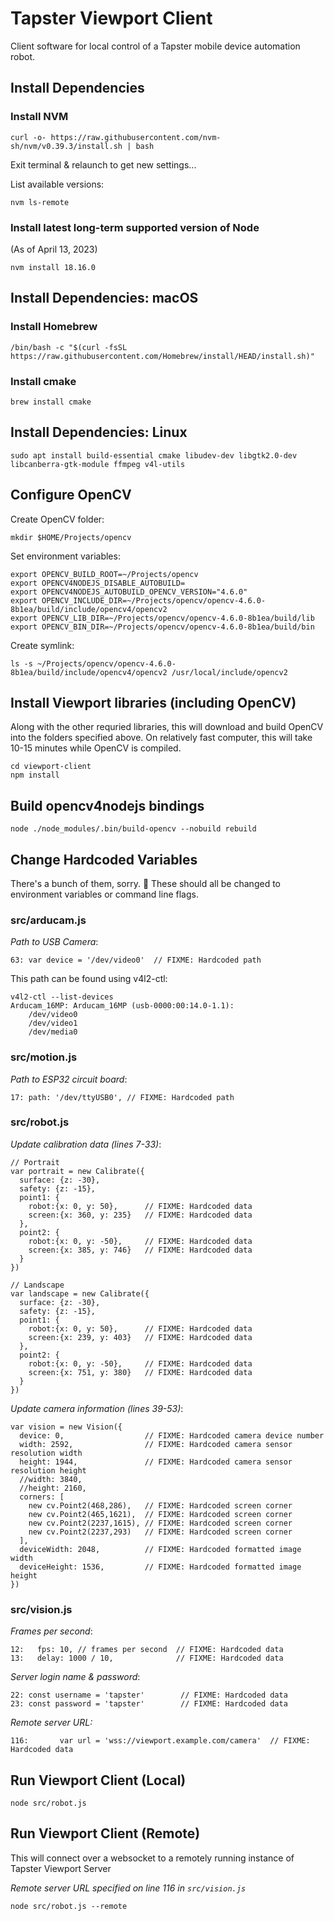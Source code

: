 # Tapster Viewport Client
Client software for local control of a Tapster mobile device automation robot.

## Install Dependencies


### Install NVM

    curl -o- https://raw.githubusercontent.com/nvm-sh/nvm/v0.39.3/install.sh | bash

Exit terminal & relaunch to get new settings...

List available versions:

    nvm ls-remote

### Install latest long-term supported version of Node

(As of April 13, 2023)

    nvm install 18.16.0

## Install Dependencies: macOS

### Install Homebrew

    /bin/bash -c "$(curl -fsSL https://raw.githubusercontent.com/Homebrew/install/HEAD/install.sh)"

### Install cmake

    brew install cmake

## Install Dependencies: Linux

    sudo apt install build-essential cmake libudev-dev libgtk2.0-dev libcanberra-gtk-module ffmpeg v4l-utils


## Configure OpenCV

Create OpenCV folder:

    mkdir $HOME/Projects/opencv

Set environment variables:

    export OPENCV_BUILD_ROOT=~/Projects/opencv
    export OPENCV4NODEJS_DISABLE_AUTOBUILD=
    export OPENCV4NODEJS_AUTOBUILD_OPENCV_VERSION="4.6.0"
    export OPENCV_INCLUDE_DIR=~/Projects/opencv/opencv-4.6.0-8b1ea/build/include/opencv4/opencv2
    export OPENCV_LIB_DIR=~/Projects/opencv/opencv-4.6.0-8b1ea/build/lib
    export OPENCV_BIN_DIR=~/Projects/opencv/opencv-4.6.0-8b1ea/build/bin

Create symlink:

    ls -s ~/Projects/opencv/opencv-4.6.0-8b1ea/build/include/opencv4/opencv2 /usr/local/include/opencv2

## Install Viewport libraries (including OpenCV)
Along with the other requried libraries, this will download and build OpenCV into the folders specified above. On relatively fast computer, this will take 10-15 minutes while OpenCV is compiled.

    cd viewport-client
    npm install

## Build opencv4nodejs bindings

    node ./node_modules/.bin/build-opencv --nobuild rebuild


## Change Hardcoded Variables
There's a bunch of them, sorry. 😬 These should all be changed to environment variables or command line flags.

### src/arducam.js

*Path to USB Camera*:

    63: var device = '/dev/video0'  // FIXME: Hardcoded path


This path can be found using v4l2-ctl:

    v4l2-ctl --list-devices
    Arducam_16MP: Arducam_16MP (usb-0000:00:14.0-1.1):
	    /dev/video0
        /dev/video1
        /dev/media0


### src/motion.js

*Path to ESP32 circuit board*:

    17: path: '/dev/ttyUSB0', // FIXME: Hardcoded path


### src/robot.js

*Update calibration data (lines 7-33)*:

    // Portrait
    var portrait = new Calibrate({
      surface: {z: -30},
      safety: {z: -15},
      point1: {
        robot:{x: 0, y: 50},      // FIXME: Hardcoded data
        screen:{x: 360, y: 235}   // FIXME: Hardcoded data
      },
      point2: {
        robot:{x: 0, y: -50},     // FIXME: Hardcoded data
        screen:{x: 385, y: 746}   // FIXME: Hardcoded data
      }
    })

    // Landscape
    var landscape = new Calibrate({
      surface: {z: -30},
      safety: {z: -15},
      point1: {
        robot:{x: 0, y: 50},      // FIXME: Hardcoded data
        screen:{x: 239, y: 403}   // FIXME: Hardcoded data
      },
      point2: {
        robot:{x: 0, y: -50},     // FIXME: Hardcoded data
        screen:{x: 751, y: 380}   // FIXME: Hardcoded data
      }
    })

*Update camera information (lines 39-53)*:

    var vision = new Vision({
      device: 0,                  // FIXME: Hardcoded camera device number
      width: 2592,                // FIXME: Hardcoded camera sensor resolution width
      height: 1944,               // FIXME: Hardcoded camera sensor resolution height
      //width: 3840,
      //height: 2160,
      corners: [
        new cv.Point2(468,286),   // FIXME: Hardcoded screen corner
        new cv.Point2(465,1621),  // FIXME: Hardcoded screen corner
        new cv.Point2(2237,1615), // FIXME: Hardcoded screen corner
        new cv.Point2(2237,293)   // FIXME: Hardcoded screen corner
      ],
      deviceWidth: 2048,          // FIXME: Hardcoded formatted image width
      deviceHeight: 1536,         // FIXME: Hardcoded formatted image height
    })


### src/vision.js

*Frames per second*:

    12:   fps: 10, // frames per second  // FIXME: Hardcoded data
    13:   delay: 1000 / 10,              // FIXME: Hardcoded data


*Server login name & password*:

    22: const username = 'tapster'        // FIXME: Hardcoded data
    23: const password = 'tapster'        // FIXME: Hardcoded data

*Remote server URL:*

    116:       var url = 'wss://viewport.example.com/camera'  // FIXME: Hardcoded data


## Run Viewport Client (Local)

    node src/robot.js
    
## Run Viewport Client (Remote)
This will connect over a websocket to a remotely running instance of Tapster Viewport Server

*Remote server URL specified on line 116 in `src/vision.js`*

    node src/robot.js --remote    
